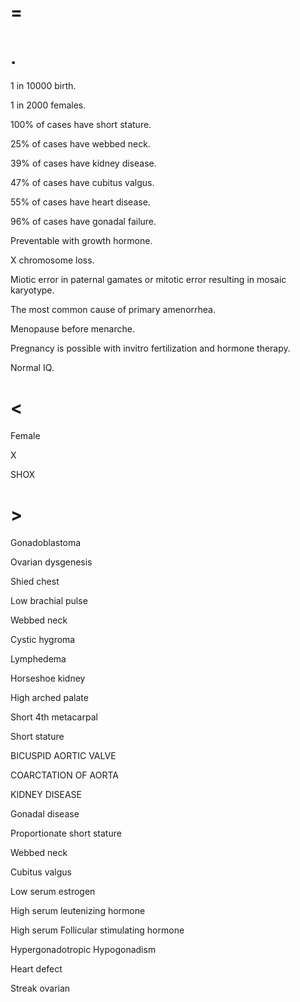 # =

# .

1 in 10000 birth.

1 in 2000 females.

100% of cases have short stature.

25% of cases have webbed neck.

39% of cases have kidney disease.

47% of cases have cubitus valgus.

55% of cases have heart disease.

96% of cases have gonadal failure.

Preventable with growth hormone.

X chromosome loss.

Miotic error in paternal gamates or mitotic error resulting in mosaic karyotype.

The most common cause of primary amenorrhea.

Menopause before menarche.

Pregnancy is possible with invitro fertilization and hormone therapy.

Normal IQ.

# <

Female

X

SHOX

# >

Gonadoblastoma

Ovarian dysgenesis

Shied chest

Low brachial pulse

Webbed neck

Cystic hygroma

Lymphedema

Horseshoe kidney

High arched palate

Short 4th metacarpal

Short stature

BICUSPID AORTIC VALVE

COARCTATION OF AORTA

KIDNEY DISEASE

Gonadal disease

Proportionate short stature

Webbed neck

Cubitus valgus

Low serum estrogen

High serum leutenizing hormone

High serum Follicular stimulating hormone

Hypergonadotropic Hypogonadism

Heart defect

Streak ovarian
